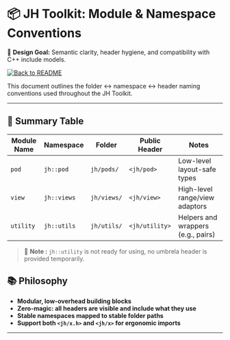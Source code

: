 # 📦 JH Toolkit: Module & Namespace Conventions

🧠 **Design Goal:** Semantic clarity, header hygiene, and compatibility with C++ include models.

[![Back to README](https://img.shields.io/badge/%20Back%20to%20README-blue?style=for-the-badge)](../../README.md)


This document outlines the folder ↔ namespace ↔ header naming conventions used throughout the JH Toolkit.

---

## 📐 Summary Table

| Module Name | Namespace   | Folder      | Public Header  | Notes                              |
|-------------|-------------|-------------|----------------|------------------------------------|
| `pod`       | `jh::pod`   | `jh/pods/`  | `<jh/pod>`     | Low-level layout-safe types        |
| `view`      | `jh::views` | `jh/views/` | `<jh/view>`    | High-level range/view adaptors     |
| `utility`   | `jh::utils` | `jh/utils/` | `<jh/utility>` | Helpers and wrappers (e.g., pairs) |


> 📌 **Note :** `jh::utility` is not ready for using, no umbrela header is provided temporarily.

## 📚 Philosophy

- **Modular, low-overhead building blocks**
- **Zero-magic: all headers are visible and include what they use**
- **Stable namespaces mapped to stable folder paths**
- **Support both `<jh/x.h>` and `<jh/x>` for ergonomic imports**

---